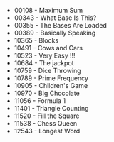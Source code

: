 * 00108 - Maximum Sum
* 00343 - What Base Is This?
* 00355 - The Bases Are Loaded
* 00389 - Basically Speaking
* 10365 - Blocks
* 10491 - Cows and Cars
* 10523 - Very Easy !!!
* 10684 - The jackpot
* 10759 - Dice Throwing
* 10789 - Prime Frequency
* 10905 - Children's Game
* 10970 - Big Chocolate
* 11056 - Formula 1
* 11401 - Triangle Counting
* 11520 - Fill the Square
* 11538 - Chess Queen
* 12543 - Longest Word
